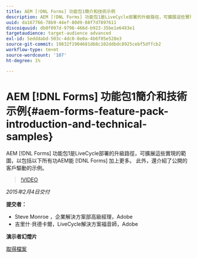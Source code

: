 ```yaml
---
title: AEM [!DNL Forms] 功能包1簡介和技術示例
description: AEM [!DNL Forms] 功能包1是LiveCycle部署的升級路徑，可擴展這些實現的範圍，以包括以下所有功AEM能 [!DNL Forms] 加上更多。 此外，還介紹了公開的客戶驅動的示例。
uuid: da167766-78b9-44ef-80d9-88f7d7897611
discoiquuid: db0f097d-9796-466d-b923-35be1e6483e1
targetaudience: target-audience advanced
exl-id: 5edddabd-503c-4dc0-8e0a-4b6f05e528e3
source-git-commit: 19832f1904681d68c102ddbdc8925cebf5dffcb2
workflow-type: tm+mt
source-wordcount: '107'
ht-degree: 1%

---
```


# AEM [!DNL Forms] 功能包1簡介和技術示例{#aem-forms-feature-pack-introduction-and-technical-samples}

AEM [!DNL Forms] 功能包1是LiveCycle部署的升級路徑，可擴展這些實現的範圍，以包括以下所有功AEM能 [!DNL Forms] 加上更多。 此外，還介紹了公開的客戶驅動的示例。

>[!VIDEO](https://video.tv.adobe.com/v/19380/?quality=9)

*2015年2月4日交付*

**提交者：**

* Steve Monroe ，企業解決方案部高級經理，Adobe
* 吉里什·貝德卡爾，LiveCycle解決方案福音師，Adobe

**演示者幻燈片**

[取得檔案](assets/aem-forms-fp1-2015-0204.pdf)
<!--
[Get back to the Overview](https://helpx.adobe.com/experience-manager/kt/eseminars/gems/aem-index.html)
-->
